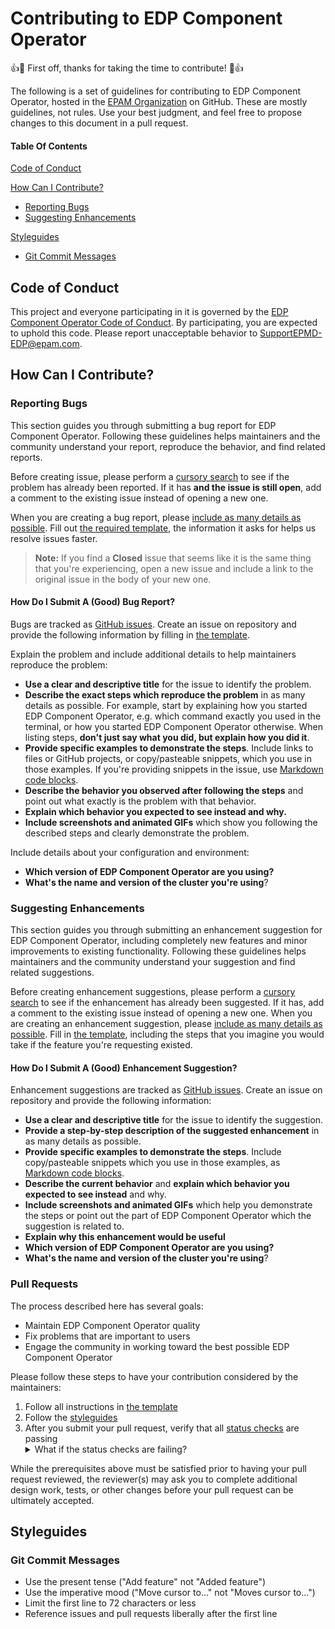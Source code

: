 # Contributing to EDP Component Operator

:+1::tada: First off, thanks for taking the time to contribute! :tada::+1:

The following is a set of guidelines for contributing to EDP Component Operator, hosted in the [EPAM Organization](https://github.com/epam) on GitHub. These are mostly guidelines, not rules. Use your best judgment, and feel free to propose changes to this document in a pull request.

#### Table Of Contents

[Code of Conduct](#code-of-conduct)

[How Can I Contribute?](#how-can-i-contribute)
  * [Reporting Bugs](#reporting-bugs)
  * [Suggesting Enhancements](#suggesting-enhancements)

[Styleguides](#styleguides)
  * [Git Commit Messages](#git-commit-messages)

## Code of Conduct

This project and everyone participating in it is governed by the [EDP Component Operator Code of Conduct](CODE_OF_CONDUCT.md). By participating, you are expected to uphold this code. Please report unacceptable behavior to [SupportEPMD-EDP@epam.com](mailto:SupportEPMD-EDP@epam.com).

## How Can I Contribute?

### Reporting Bugs

This section guides you through submitting a bug report for EDP Component Operator. Following these guidelines helps maintainers and the community understand your report, reproduce the behavior, and find related reports.

Before creating issue, please perform a [cursory search](https://github.com/search?q=repo%3Aepam%2Fedp-component-operator+is%3Aissue&type=issues) to see if the problem has already been reported. If it has **and the issue is still open**, add a comment to the existing issue instead of opening a new one.

When you are creating a bug report, please [include as many details as possible](#how-do-i-submit-a-good-bug-report). Fill out [the required template](https://github.com/epam/edp-component-operator/.github/blob/master/.github/ISSUE_TEMPLATE/bug_report.md), the information it asks for helps us resolve issues faster.

> **Note:** If you find a **Closed** issue that seems like it is the same thing that you're experiencing, open a new issue and include a link to the original issue in the body of your new one.

#### How Do I Submit A (Good) Bug Report?

Bugs are tracked as [GitHub issues](https://guides.github.com/features/issues/). Create an issue on repository and provide the following information by filling in [the template](https://github.com/epam/edp-component-operator/.github/blob/master/.github/ISSUE_TEMPLATE/bug_report.md).

Explain the problem and include additional details to help maintainers reproduce the problem:

* **Use a clear and descriptive title** for the issue to identify the problem.
* **Describe the exact steps which reproduce the problem** in as many details as possible. For example, start by explaining how you started EDP Component Operator, e.g. which command exactly you used in the terminal, or how you started EDP Component Operator otherwise. When listing steps, **don't just say what you did, but explain how you did it**.
* **Provide specific examples to demonstrate the steps**. Include links to files or GitHub projects, or copy/pasteable snippets, which you use in those examples. If you're providing snippets in the issue, use [Markdown code blocks](https://help.github.com/articles/markdown-basics/#multiple-lines).
* **Describe the behavior you observed after following the steps** and point out what exactly is the problem with that behavior.
* **Explain which behavior you expected to see instead and why.**
* **Include screenshots and animated GIFs** which show you following the described steps and clearly demonstrate the problem.

Include details about your configuration and environment:

* **Which version of EDP Component Operator are you using?**
* **What's the name and version of the cluster you're using**?

### Suggesting Enhancements

This section guides you through submitting an enhancement suggestion for EDP Component Operator, including completely new features and minor improvements to existing functionality. Following these guidelines helps maintainers and the community understand your suggestion and find related suggestions.

Before creating enhancement suggestions, please perform a [cursory search](https://github.com/search?q=repo%3Aepam%2Fedp-component-operator+is%3Aissue&type=issues) to see if the enhancement has already been suggested. If it has, add a comment to the existing issue instead of opening a new one. When you are creating an enhancement suggestion, please [include as many details as possible](#how-do-i-submit-a-good-enhancement-suggestion). Fill in [the template](https://github.com/epam/edp-component-operator/.github/blob/master/.github/ISSUE_TEMPLATE/feature_request.md), including the steps that you imagine you would take if the feature you're requesting existed.

#### How Do I Submit A (Good) Enhancement Suggestion?

Enhancement suggestions are tracked as [GitHub issues](https://guides.github.com/features/issues/). Create an issue on repository and provide the following information:

* **Use a clear and descriptive title** for the issue to identify the suggestion.
* **Provide a step-by-step description of the suggested enhancement** in as many details as possible.
* **Provide specific examples to demonstrate the steps**. Include copy/pasteable snippets which you use in those examples, as [Markdown code blocks](https://help.github.com/articles/markdown-basics/#multiple-lines).
* **Describe the current behavior** and **explain which behavior you expected to see instead** and why.
* **Include screenshots and animated GIFs** which help you demonstrate the steps or point out the part of EDP Component Operator which the suggestion is related to.
* **Explain why this enhancement would be useful**
* **Which version of EDP Component Operator are you using?**
* **What's the name and version of the cluster you're using**?

### Pull Requests

The process described here has several goals:

- Maintain EDP Component Operator quality
- Fix problems that are important to users
- Engage the community in working toward the best possible EDP Component Operator

Please follow these steps to have your contribution considered by the maintainers:

1. Follow all instructions in [the template](pull_request_template.md)
2. Follow the [styleguides](#styleguides)
3. After you submit your pull request, verify that all [status checks](https://help.github.com/articles/about-status-checks/) are passing <details><summary>What if the status checks are failing?</summary>If a status check is failing, and you believe that the failure is unrelated to your change, please leave a comment on the pull request explaining why you believe the failure is unrelated. A maintainer will re-run the status check for you. If we conclude that the failure was a false positive, then we will open an issue to track that problem with our status check suite.</details>

While the prerequisites above must be satisfied prior to having your pull request reviewed, the reviewer(s) may ask you to complete additional design work, tests, or other changes before your pull request can be ultimately accepted.

## Styleguides

### Git Commit Messages

* Use the present tense ("Add feature" not "Added feature")
* Use the imperative mood ("Move cursor to..." not "Moves cursor to...")
* Limit the first line to 72 characters or less
* Reference issues and pull requests liberally after the first line
